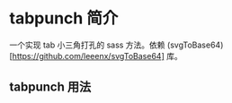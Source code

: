 # tabpunch 简介

一个实现 tab 小三角打孔的 sass 方法。依赖 (svgToBase64)[https://github.com/leeenx/svgToBase64] 库。

## tabpunch 用法

```scss

```
